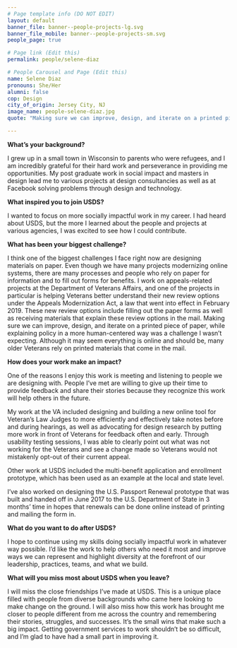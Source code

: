 ```yaml
---
# Page template info (DO NOT EDIT)
layout: default
banner_file: banner--people-projects-lg.svg
banner_file_mobile: banner--people-projects-sm.svg
people_page: true

# Page link (Edit this)
permalink: people/selene-diaz

# People Carousel and Page (Edit this)
name: Selene Diaz
pronouns: She/Her
alumni: false
cop: Design
city_of_origin: Jersey City, NJ
image_name: people-selene-diaz.jpg
quote: "Making sure we can improve, design, and iterate on a printed piece of paper, while explaining policy in a more human-centered way was a challenge I wasn’t expecting."

---
```


**What’s your background?**

I grew up in a small town in Wisconsin to parents who were refugees, and I am incredibly grateful for their hard work and perseverance in providing me opportunities. My post graduate work in social impact and masters in design lead me to various projects at design consultancies as well as at Facebook solving problems through design and technology.

**What inspired you to join USDS?**

I wanted to focus on more socially impactful work in my career. I had heard about USDS, but the more I learned about the people and projects at various agencies, I was excited to see how I could contribute.

**What has been your biggest challenge?**

I think one of the biggest challenges I face right now are designing materials on paper. Even though we have many projects modernizing online systems, there are many processes and people who rely on paper for information and to fill out forms for benefits. I work on appeals-related projects at the Department of Veterans Affairs, and one of the projects in particular is helping Veterans better understand their new review options under the Appeals Modernization Act, a law that went into effect in February 2019. These new review options include filling out the paper forms as well as receiving materials that explain these review options in the mail. Making sure we can improve, design, and iterate on a printed piece of paper, while explaining policy in a more human-centered way was a challenge I wasn’t expecting. Although it may seem everything is online and should be, many older Veterans rely on printed materials that come in the mail.

**How does your work make an impact?**

One of the reasons I enjoy this work is meeting and listening to people we are designing with. People I’ve met are willing to give up their time to provide feedback and share their stories because they recognize this work will help others in the future.

My work at the VA included designing and building a new online tool for Veteran’s Law Judges to more efficiently and effectively take notes before and during hearings, as well as advocating for design research by putting more work in front of Veterans for feedback often and early. Through usability testing sessions, I was able to clearly point out what was not working for the Veterans and see a change made so Veterans would not mistakenly opt-out of their current appeal.

Other work at USDS included the multi-benefit application and enrollment prototype, which has been used as an example at the local and state level.

I’ve also worked on designing the U.S. Passport Renewal prototype that was built and handed off in June 2017 to the U.S. Department of State in 3 months’ time in hopes that renewals can be done online instead of printing and mailing the form in.

**What do you want to do after USDS?**

I hope to continue using my skills doing socially impactful work in whatever way possible. I’d like the work to help others who need it most and improve ways we can represent and highlight diversity at the forefront of our leadership, practices, teams, and what we build.

**What will you miss most about USDS when you leave?**

I will miss the close friendships I’ve made at USDS. This is a unique place filled with people from diverse backgrounds who came here looking to make change on the ground. I will also miss how this work has brought me closer to people different from me across the country and remembering their stories, struggles, and successes. It’s the small wins that make such a big impact. Getting government services to work shouldn’t be so difficult, and I’m glad to have had a small part in improving it.
